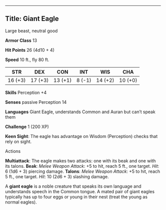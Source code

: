 -------------------------
Title: Giant Eagle
-------------------------


Large beast, neutral good

**Armor Class** 13

**Hit Points** 26 (4d10 + 4)

**Speed** 10 ft., fly 80 ft.

| STR    | DEX     | CON     | INT     | WIS     | CHA
|---------| -------- |--------- |--------- |---------| ---------
| 16 (+3)   | 17 (+3)   | 13 (+1)   | 8 (-1)   | 14 (+2)   | 10 (+0)

**Skills** Perception +4

**Senses** passive Perception 14

**Languages** Giant Eagle, understands Common and Auran but can’t speak
them

**Challenge** 1 (200 XP)


**Keen Sight**: The eagle has advantage on Wisdom (Perception)
checks that rely on sight.


Actions

**Multiattack**: The eagle makes two attacks: one with its beak and
one with its talons.
**Beak**: *Melee Weapon Attack*: +5 to hit, reach 5 ft., one target.
*Hit*: 6 (1d6 + 3) piercing damage.
**Talons**: *Melee Weapon Attack*: +5 to hit, reach 5 ft.,
one target. *Hit*: 10 (2d6 + 3) slashing damage.

A **giant eagle** is a noble creature that speaks its own language and
understands speech in the Common tongue. A mated pair of giant eagles
typically has up to four eggs or young in their nest (treat the young as
normal eagles).

